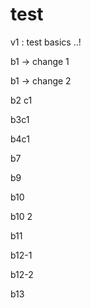 # test

v1 :  test basics ..!

b1 -> change 1

b1 -> change 2


b2 c1

b3c1

b4c1

b7

b9

b10

b10 2

b11

b12-1

b12-2

b13